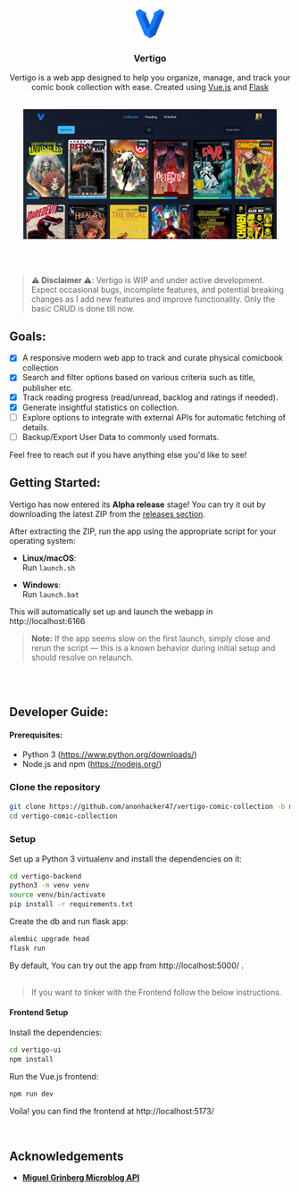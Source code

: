 <div align="center">

  <img alt="Logo" src="./vertigo-ui/src/assets/logo.svg" style="width: 10%" />
  <h3 align="center">Vertigo</h3>

  <p align="center">
    Vertigo is a web app designed to help you organize, manage, and track your comic book collection with ease. Created using <a href="https://vuejs.org/">Vue.js</a> and <a href="https://flask.palletsprojects.com/en/3.0.x/">Flask</a>
    <br />
    <br />
  </p>
 
  <p align='center'>
<img alt="Vertigo Homepage Screenshot" src="./.github/images/screenshot.png" style="width: 90%" />
</p>
 <br />
 <br />
</div>

> **⚠ Disclaimer ⚠**: Vertigo is WIP and under active development. Expect occasional bugs, incomplete features, and potential breaking changes as I add new features and improve functionality. Only the basic CRUD is done till now.

## Goals:
- [x] A responsive modern web app to track and curate physical comicbook collection
- [x] Search and filter options based on various criteria such as title, publisher etc.
- [x] Track reading progress (read/unread, backlog and ratings if needed).
- [x] Generate insightful statistics on collection.
- [ ] Explore options to integrate with external APIs for automatic fetching of details.
- [ ] Backup/Export User Data to commonly used formats.

Feel free to reach out if you have anything else you'd like to see!

## Getting Started:

Vertigo has now entered its **Alpha release** stage! You can try it out by downloading the latest ZIP from the [releases section](https://github.com/anonhacker47/vertigo/releases).

After extracting the ZIP, run the app using the appropriate script for your operating system:

- **Linux/macOS**:  
  Run `launch.sh`

- **Windows**:  
  Run `launch.bat`

This will automatically set up and launch the webapp in http://localhost:6166

> **Note:** If the app seems slow on the first launch, simply close and rerun the script — this is a known behavior during initial setup and should resolve on relaunch.
<br/>
<br/>

## Developer Guide:

#### Prerequisites:

- Python 3 (https://www.python.org/downloads/)
- Node.js and npm (https://nodejs.org/)

### Clone the repository

```bash
git clone https://github.com/anonhacker47/vertigo-comic-collection -b main
cd vertigo-comic-collection
```

### Setup
Set up a Python 3 virtualenv and install the dependencies on it:

```bash
cd vertigo-backend
python3 -m venv venv
source venv/bin/activate
pip install -r requirements.txt
```
Create the db and run flask app:

```bash
alembic upgrade head
flask run
```
By default, You can try out the app from http://localhost:5000/ .
<br/>
<br/>

> If you want to tinker with the Frontend follow the below instructions.

#### Frontend Setup
Install the dependencies:
```bash
cd vertigo-ui
npm install
```
Run the Vue.js frontend:
```bash
npm run dev
```
Voila! you can find the frontend at http://localhost:5173/

<br/>

## Acknowledgements

- **[Miguel Grinberg Microblog API](https://github.com/miguelgrinberg/microblog-api)**
